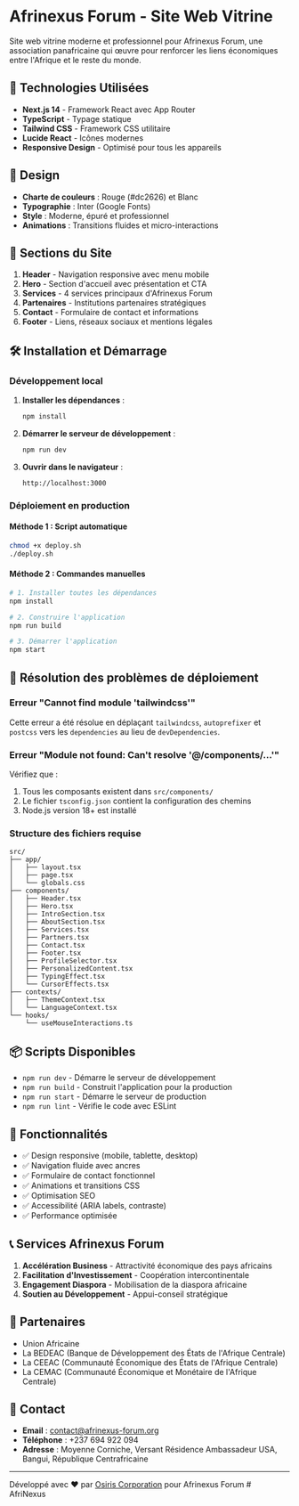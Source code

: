 # Afrinexus Forum - Site Web Vitrine

Site web vitrine moderne et professionnel pour Afrinexus Forum, une association panafricaine qui œuvre pour renforcer les liens économiques entre l'Afrique et le reste du monde.

## 🚀 Technologies Utilisées

- **Next.js 14** - Framework React avec App Router
- **TypeScript** - Typage statique
- **Tailwind CSS** - Framework CSS utilitaire
- **Lucide React** - Icônes modernes
- **Responsive Design** - Optimisé pour tous les appareils

## 🎨 Design

- **Charte de couleurs** : Rouge (#dc2626) et Blanc
- **Typographie** : Inter (Google Fonts)
- **Style** : Moderne, épuré et professionnel
- **Animations** : Transitions fluides et micro-interactions

## 📱 Sections du Site

1. **Header** - Navigation responsive avec menu mobile
2. **Hero** - Section d'accueil avec présentation et CTA
3. **Services** - 4 services principaux d'Afrinexus Forum
4. **Partenaires** - Institutions partenaires stratégiques
5. **Contact** - Formulaire de contact et informations
6. **Footer** - Liens, réseaux sociaux et mentions légales

## 🛠️ Installation et Démarrage

### Développement local
1. **Installer les dépendances** :
   ```bash
   npm install
   ```

2. **Démarrer le serveur de développement** :
   ```bash
   npm run dev
   ```

3. **Ouvrir dans le navigateur** :
   ```
   http://localhost:3000
   ```

### Déploiement en production

#### Méthode 1 : Script automatique
```bash
chmod +x deploy.sh
./deploy.sh
```

#### Méthode 2 : Commandes manuelles
```bash
# 1. Installer toutes les dépendances
npm install

# 2. Construire l'application
npm run build

# 3. Démarrer l'application
npm start
```

## 🔧 Résolution des problèmes de déploiement

### Erreur "Cannot find module 'tailwindcss'"
Cette erreur a été résolue en déplaçant `tailwindcss`, `autoprefixer` et `postcss` vers les `dependencies` au lieu de `devDependencies`.

### Erreur "Module not found: Can't resolve '@/components/...'"
Vérifiez que :
1. Tous les composants existent dans `src/components/`
2. Le fichier `tsconfig.json` contient la configuration des chemins
3. Node.js version 18+ est installé

### Structure des fichiers requise
```
src/
├── app/
│   ├── layout.tsx
│   ├── page.tsx
│   └── globals.css
├── components/
│   ├── Header.tsx
│   ├── Hero.tsx
│   ├── IntroSection.tsx
│   ├── AboutSection.tsx
│   ├── Services.tsx
│   ├── Partners.tsx
│   ├── Contact.tsx
│   ├── Footer.tsx
│   ├── ProfileSelector.tsx
│   ├── PersonalizedContent.tsx
│   ├── TypingEffect.tsx
│   └── CursorEffects.tsx
├── contexts/
│   ├── ThemeContext.tsx
│   └── LanguageContext.tsx
└── hooks/
    └── useMouseInteractions.ts
```

## 📦 Scripts Disponibles

- `npm run dev` - Démarre le serveur de développement
- `npm run build` - Construit l'application pour la production
- `npm run start` - Démarre le serveur de production
- `npm run lint` - Vérifie le code avec ESLint

## 🌟 Fonctionnalités

- ✅ Design responsive (mobile, tablette, desktop)
- ✅ Navigation fluide avec ancres
- ✅ Formulaire de contact fonctionnel
- ✅ Animations et transitions CSS
- ✅ Optimisation SEO
- ✅ Accessibilité (ARIA labels, contraste)
- ✅ Performance optimisée

## 📞 Services Afrinexus Forum

1. **Accélération Business** - Attractivité économique des pays africains
2. **Facilitation d'Investissement** - Coopération intercontinentale
3. **Engagement Diaspora** - Mobilisation de la diaspora africaine
4. **Soutien au Développement** - Appui-conseil stratégique

## 🤝 Partenaires

- Union Africaine
- La BEDEAC (Banque de Développement des États de l'Afrique Centrale)
- La CEEAC (Communauté Économique des États de l'Afrique Centrale)
- La CEMAC (Communauté Économique et Monétaire de l'Afrique Centrale)

## 📧 Contact

- **Email** : contact@afrinexus-forum.org
- **Téléphone** : +237 694 922 094
- **Adresse** : Moyenne Corniche, Versant Résidence Ambassadeur USA, Bangui, République Centrafricaine

---

Développé avec ❤️ par [Osiris Corporation](https://osiris-corporation.com) pour Afrinexus Forum
#   A f r i N e x u s  
 